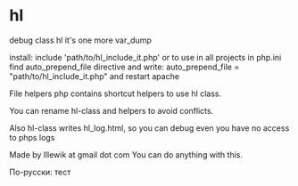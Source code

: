hl
==

debug class hl
it's one more var_dump

install:
include 'path/to/hl_include_it.php'
or to use in all projects
in php.ini find auto_prepend_file directive and write:
auto_prepend_file = "path/to/hl_include_it.php"
and restart apache

File helpers php contains shortcut helpers to use hl class.

You can rename hl-class and helpers to avoid conflicts.

Also hl-class writes hl_log.html, so you can debug even you have no access to phps logs


Made by lllewik at gmail dot com
You can do anything with this.

По-русски:
тест
